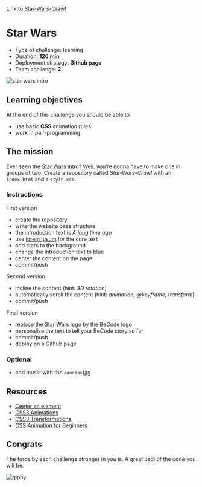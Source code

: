 Link to [Star-Wars-Crawl]( https://marcoarata.github.io/Star-Wars-Crawl/)

# Star Wars
* Type of challenge: learning
* Duration: **120 min**
* Deployment strategy: **Github page**
* Team challenge: **2**

![star wars intro](https://github.com/luisromeroaraya/marco/blob/master/1.The-Field/4.HTML-CSS/introduction/images/star-wars.jpg)

## Learning objectives
At the end of this challenge you should be able to:
* use basic **CSS** animation rules
* work in pair-programming

## The mission
Ever seen the [Star Wars intro](https://www.youtube.com/watch?v=C587lNBQXAw)? Well, you’re gonna have to make one in groups of two. Create a repository called *Star-Wars-Crawl* with an ```index.html``` and a ```style.css```.

### Instructions
First version
* create the repository
* write the website base structure
* the introduction text is *A long time ago*
* use [lorem ipsum](https://en.lipsum.com/) for the core text
* add stars to the background
* change the introduction text to blue
* center the content on the page
* commit/push

Second version
* incline the content (hint: *3D rotation*)
* automatically scroll the content (hint: *animation, @keyframe, transform*)
* commit/push

Final version
* replace the Star Wars logo by the BeCode logo
* personalise the text to tell your BeCode story so far
* commit/push
* deploy on a Github page

### Optional
* add music with the ```<audio>```[tag](https://www.w3schools.com/tags/tag_audio.asp)

## Resources
* [Center an element](https://www.w3schools.com/css/css_align.asp)
* [CSS3 Animations](https://www.w3schools.com/css/css3_animations.asp)
* [CSS3 Transformations](https://www.w3schools.com/css/css3_3dtransforms.asp)
* [CSS Animation for Beginners](https://thoughtbot.com/blog/css-animation-for-beginners)

## Congrats
The force by each challenge stronger in you is. A great Jedi of the code you will be.

![giphy](https://camo.githubusercontent.com/71faeb9856ea48d04e65d37932a394b59036a700229c179ad4b5147a049067c5/68747470733a2f2f6d656469612e67697068792e636f6d2f6d656469612f366653634149515230503078572f67697068792e676966)
